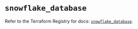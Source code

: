 # `snowflake_database`

Refer to the Terraform Registry for docs: [`snowflake_database`](https://registry.terraform.io/providers/snowflake-labs/snowflake/0.93.0/docs/resources/database).
